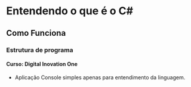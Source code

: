 # Entendendo o que é o C#

## Como Funciona 

### Estrutura de programa

#### Curso: Digital Inovation One

- Aplicação Console simples apenas para entendimento da linguagem.
